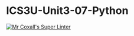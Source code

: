 # ICS3U-Unit3-07-Python

[![Mr Coxall's Super Linter](https://github.com/Haley-LeBon/ICS3U-Unit3-07-Python/workflows/Mr%20Coxall's%20Super%20Linter/badge.svg)](https://github.com/Haley-LeBon/ICS3U-Unit3-07-Python/actions/)

